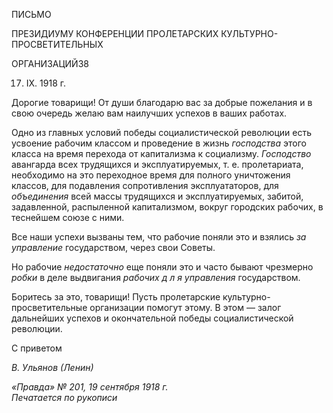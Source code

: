 ПИСЬМО

ПРЕЗИДИУМУ КОНФЕРЕНЦИИ ПРОЛЕТАРСКИХ КУЛЬТУРНО-ПРОСВЕТИТЕЛЬНЫХ

ОРГАНИЗАЦИЙ38

17. IX. 1918 г.

Дорогие товарищи! От души благодарю вас за добрые пожелания и в свою очередь желаю вам наилучших успехов в ваших работах.

Одно из главных условий победы социалистической революции есть усвоение рабо­чим классом и проведение в жизнь _господства_ этого класса на время перехода от капи­тализма к социализму. _Господство_ авангарда всех трудящихся и эксплуатируемых, т. е. пролетариата, необходимо на это переходное время для полного уничтожения классов, для подавления сопротивления эксплуататоров, для _объединения_ всей массы трудящих­ся и эксплуатируемых, забитой, задавленной, распыленной капитализмом, вокруг го­родских рабочих, в теснейшем союзе с ними.

Все наши успехи вызваны тем, что рабочие поняли это и взялись _за управление_ госу­дарством, через свои Советы.

Но рабочие _недостаточно_ еще поняли это и часто бывают чрезмерно _робки_ в деле выдвигания _рабочих д л я управления_ государством.

Боритесь за это, товарищи! Пусть пролетарские культурно-просветительные органи­зации помогут этому. В этом — залог дальнейших успехов и окончательной победы социалистической революции.

С приветом

_В. Ульянов (Ленин)_

_«Правда» № 201, 19 сентября 1918 г.                                                      Печатается по рукописи_